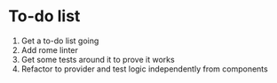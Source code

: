 # To-do list


1. Get a to-do list going
2. Add rome linter
3. Get some tests around it to prove it works
4. Refactor to provider and test logic independently from components